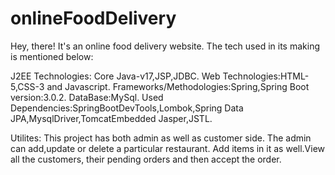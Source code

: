 # onlineFoodDelivery
Hey, there! It's an online food delivery website. The tech used in its making is mentioned below:

J2EE Technologies: Core Java-v17,JSP,JDBC.
Web Technologies:HTML-5,CSS-3 and Javascript.
Frameworks/Methodologies:Spring,Spring Boot version:3.0.2.
DataBase:MySql.
Used Dependencies:SpringBootDevTools,Lombok,Spring Data JPA,MysqlDriver,TomcatEmbedded Jasper,JSTL.



Utilites:
This project has both admin as well as customer side. The admin can add,update or delete a particular restaurant. Add items in it as well.View all the customers, their pending orders and then accept the order.
